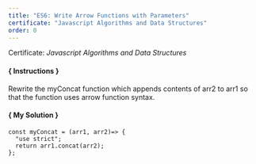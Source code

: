 ```yaml
---
title: "ES6: Write Arrow Functions with Parameters"
certificate: "Javascript Algorithms and Data Structures"
order: 0
---
```

Certificate: *Javascript Algorithms and Data Structures*

#### { Instructions }
Rewrite the myConcat function which appends contents of arr2 to arr1 so that the function uses arrow function syntax.

#### { My Solution }
```
const myConcat = (arr1, arr2)=> {
  "use strict";
  return arr1.concat(arr2);
};
```